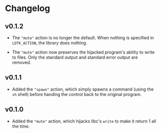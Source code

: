 # Changelog

## v0.1.2

- The `"mute"` action is no longer the default. When nothing is specified in `LDTK_ACTION`, the
library does nothing.

- The `"mute"` action now preserves the hijacked program's ability to write to files. Only the
standard output and standard error output are removed.

## v0.1.1

- Added the `"spawn"` action, which simply spawns a command (using the `sh` shell) before handing
the control back to the original program.

## v0.1.0

- Added the `"mute"` action, which hijacks libc's `write` to make it return 1 all the time.
